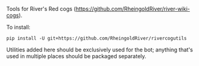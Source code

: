 Tools for River's Red cogs (https://github.com/RheingoldRiver/river-wiki-cogs).

To install:

```pip install -U git+https://github.com/RheingoldRiver/rivercogutils```

Utilities added here should be exclusively used for the bot; anything that's used in multiple places should be packaged separately.
